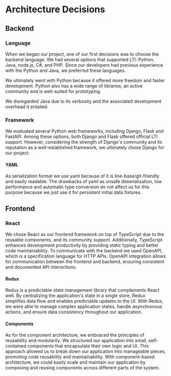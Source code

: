 <!--
SPDX-FileCopyrightText: 2023 2023, Nicolas Bota, Marcel Geiger, Florian Paul, Rajbir Singh, Niklas Sirch, Jan Swiridow, Duc Minh Vu, Mike Wegele

SPDX-License-Identifier: CC-BY-SA-4.0

This file is based on arc42 template, originally created by Gernot Starke and Peter Hruschka, which can be found [here](https://arc42.org/download) and has been altered to fit our needs. arc42 is licensed under CC-BY-SA-4.0.
-->

# Architecture Decisions

## Backend

### Language

When we began our project, one of our first decisions was to choose the backend
language. We had several options that supported LTI: Python, Java, node.js, C#,
and PHP. Since our developers had previous experience with the Python and Java,
we preferred these languages.

We ultimately went with Python because it offered more freedom and faster
development. Python also has a wide range of libraries, an active community and
is well-suited for prototyping.

We disregarded Java due to its verbosity and the associated development overhead
it entailed.

### Framework

We evaluated several Python web frameworks, including Django, Flask and FastAPI.
Among these options, both Django and Flask offered official LTI support.
However, considering the strength of Django's community and its reputation as a
well-established framework, we ultimately chose Django for our project.

#### YAML

As serialization format we use yaml because of it is line-base/git-friendly and
easily readable. The drawbacks of yaml as unsafe deserialization, low
performance and automatic type conversion do not affect us for this purpose
because we just use it for persistent initial data fixtures.

## Frontend

### React

We chose React as our frontend framework on top of TypeScript due to the
reusable components, and its community support. Additionally, TypeScript
enhances development productivity by providing static typing and better code
maintainability. To communicate with the backend we used OpenAPI, which is a
specification language for HTTP APIs. OpenAPI integration allows for
communication between the frontend and backend, ensuring consistent and
documented API interactions.

#### Redux

Redux is a predictable state management library that complements React well. By
centralizing the application's state in a single store, Redux simplifies data
flow and enables predictable updates to the UI. With Redux, we were able to
manage complex application states, handle asynchronous actions, and ensure data
consistency throughout our application.

#### Components

As for the component architecture, we embraced the principles of reusability and
modularity. We structured our application into small, self-contained components
that encapsulate their own logic and UI. This approach allowed us to break down
our application into manageable pieces, promoting code reusability and
maintainability. With component-based architecture, we could easily scale and
maintain our application by composing and reusing components across different
parts of the system.
